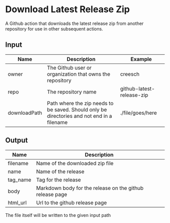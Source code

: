 # Download Latest Release Zip

A Github action that downloads the latest release zip from another repository for use in other subsequent actions. 

## Input

Name | Description | Example
--- | --- | ---
owner | The Github user or organization that owns the repository |  creesch
repo | The repository name | github-latest-release-zip
downloadPath | Path where the zip needs to be saved. Should only be directories and not end in a filename | ./file/goes/here

## Output 

Name | Description 
--- | --- 
filename | Name of the downloaded zip file 
name | Name of the release
tag_name | Tag for the release
body | Markdown body for the release on the github release page
html_url | Url to the github release page

The file itself will be written to the given input path
